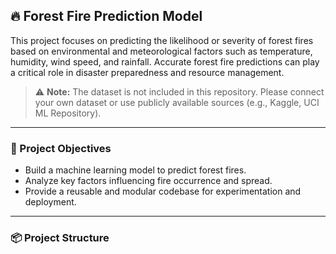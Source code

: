## 🔥 Forest Fire Prediction Model

This project focuses on predicting the likelihood or severity of forest fires based on environmental and meteorological factors such as temperature, humidity, wind speed, and rainfall. Accurate forest fire predictions can play a critical role in disaster preparedness and resource management.

> ⚠️ **Note:** The dataset is not included in this repository. Please connect your own dataset or use publicly available sources (e.g., Kaggle, UCI ML Repository).

---

### 🎯 Project Objectives

- Build a machine learning model to predict forest fires.
- Analyze key factors influencing fire occurrence and spread.
- Provide a reusable and modular codebase for experimentation and deployment.

---

### 📦 Project Structure

